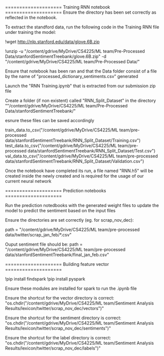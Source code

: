 ==================== Training RNN notebook ====================
Ensure the directory has been set correctly as reflected in the notebook.

To extract the standford data, run the following code in the Training RNN file under training the model:

!wget http://nlp.stanford.edu/data/glove.6B.zip

!unzip -u "/content/gdrive/MyDrive/CS4225/ML team/Pre-Processed Data/stanfordSentimentTreebank/glove.6B.zip" -d "/content/gdrive/MyDrive/CS4225/ML team/Pre-Processed Data/"

Ensure that  notebook has been ran and that the Data folder consist of a file by the name of "processed_dictionary_sentiments.csv" generated

Launch the "RNN Training.ipynb" that is extracted from our submission zip file

Create a folder (if non existent) called "RNN_Split_Dataset" in the directory ""/content/gdrive/MyDrive/CS4225/ML team/Pre-Processed Data/stanfordSentimentTreebank/"

esnure these files can be saved accordingly

train_data.to_csv("/content/gdrive/MyDrive/CS4225/ML team/pre-processed data/stanfordSentimentTreebank/RNN_Split_Dataset/Training.csv")
test_data.to_csv("/content/gdrive/MyDrive/CS4225/ML team/pre-processed data/stanfordSentimentTreebank/RNN_Split_Dataset/Test.csv")
val_data.to_csv("/content/gdrive/MyDrive/CS4225/ML team/pre-processed data/stanfordSentimentTreebank/RNN_Split_Dataset/Validation.csv")

Once the notebook have completed its run, a file named "RNN.h5" will be created inside the newly created and is required for the usage of our current neural network

==================== Prediction notebooks ====================

Run the prediction notedbooks with the generated weight files to update the model to predict the sentiment based on the input files

Ensure the directories are set correctly (eg. for scrap_nov_dec):

path = "/content/gdrive/MyDrive/CS4225/ML team/pre-processed data/twitter/scrap_jan_feb/*.csv"

Ouput sentiment file should be: 
path = "/content/gdrive/MyDrive/CS4225/ML team/pre-processed data/stanfordSentimentTreebank/final_jan_feb.csv"

==================== Building feature vector ====================

!pip install findspark
!pip install pyspark

Ensure these modules are installed for spark to run the .ipynb file 

Ensure the shortcut for the vector directory is correct:  "os.chdir("/content/gdrive/MyDrive/CS4225/ML team/Sentiment Analysis Results/lexicon/twitter/scrap_nov_dec/vectors")"

Ensure the shortcut for the sentiment directory is correct:  "os.chdir("/content/gdrive/MyDrive/CS4225/ML team/Sentiment Analysis Results/lexicon/twitter/scrap_nov_dec/sentiments")"

Ensure the shortcut for the label directory is correct:  "os.chdir("/content/gdrive/MyDrive/CS4225/ML team/Sentiment Analysis Results/lexicon/twitter/scrap_nov_dec/labels")"
